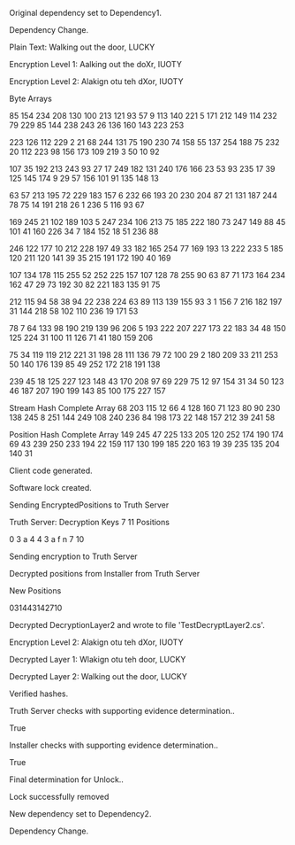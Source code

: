 
Original dependency set to Dependency1.

Dependency Change.

Plain Text: Walking out the door, LUCKY

Encryption Level 1: Aalking out the doXr, IUOTY

Encryption Level 2: Alakign otu teh dXor, IUOTY




Byte Arrays

85 154 234 208 130 100 213 121 93 57 9 113 140 221 5 171 212 149 114 232 79 229 85 144 238 243 26 136 160 143 223 253

223 126 112 229 2 21 68 244 131 75 190 230 74 158 55 137 254 188 75 232 20 112 223 98 156 173 109 219 3 50 10 92

107 35 192 213 243 93 27 17 249 182 131 240 176 166 23 53 93 235 17 39 125 145 174 9 29 57 156 101 91 135 148 13

63 57 213 195 72 229 183 157 6 232 66 193 20 230 204 87 21 131 187 244 78 75 14 191 218 26 1 236 5 116 93 67

169 245 21 102 189 103 5 247 234 106 213 75 185 222 180 73 247 149 88 45 101 41 160 226 34 7 184 152 18 51 236 88

246 122 177 10 212 228 197 49 33 182 165 254 77 169 193 13 222 233 5 185 120 211 120 141 39 35 215 191 172 190 40 169

107 134 178 115 255 52 252 225 157 107 128 78 255 90 63 87 71 173 164 234 162 47 29 73 192 30 82 221 183 135 91 75

212 115 94 58 38 94 22 238 224 63 89 113 139 155 93 3 1 156 7 216 182 197 31 144 218 58 102 110 236 19 171 53

78 7 64 133 98 190 219 139 96 206 5 193 222 207 227 173 22 183 34 48 150 125 224 31 100 11 126 71 41 180 159 206

75 34 119 119 212 221 31 198 28 111 136 79 72 100 29 2 180 209 33 211 253 50 140 176 139 85 49 252 172 218 191 138

239 45 18 125 227 123 148 43 170 208 97 69 229 75 12 97 154 31 34 50 123 46 187 207 190 199 143 85 100 175 227 157






Stream Hash
Complete Array
68 203 115 12 66 4 128 160 71 123 80 90 230 138 245 8 251 144 249 108 240 236 84 198 173 22 148 157 212 39 241 58


Position Hash
Complete Array
149 245 47 225 133 205 120 252 174 190 174 69 43 239 250 233 194 22 159 117 130 199 185 220 163 19 39 235 135 204 140 31


Client code generated.


Software lock created.




Sending EncryptedPositions to Truth Server



Truth Server:
Decryption Keys 7 11
Positions

0
3
a
4
4
3
a
f
n
7
10

Sending encryption to Truth Server



Decrypted positions from Installer from Truth Server

New Positions

031443142710





Decrypted DecryptionLayer2 and wrote to file 'TestDecryptLayer2.cs'.

Encryption Level 2: Alakign otu teh dXor, IUOTY

Decrypted Layer 1: Wlakign otu teh door, LUCKY

Decrypted Layer 2: Walking out the door, LUCKY

Verified hashes.

Truth Server checks with supporting evidence determination..

True

Installer checks with supporting evidence determination..

True

Final determination for Unlock..


Lock successfully removed

New dependency set to Dependency2.

Dependency Change.
